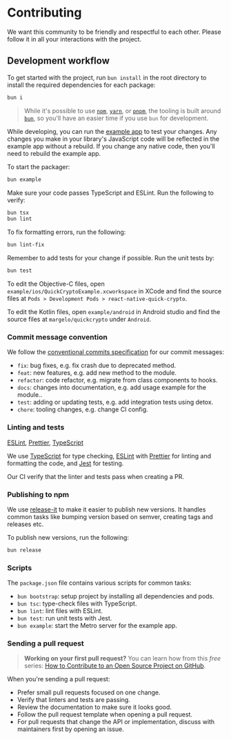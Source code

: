 # Contributing

We want this community to be friendly and respectful to each other. Please follow it in all your interactions with the project.

## Development workflow

To get started with the project, run `bun install` in the root directory to install the required dependencies for each package:

```sh
bun i
```

> While it's possible to use [`npm`](https://github.com/npm/cli), [`yarn`](https://classic.yarnpkg.com/), or [`pnpm`](https://pnpm.io), the tooling is built around [`bun`](https://bun.sh), so you'll have an easier time if you use `bun` for development.

While developing, you can run the [example app](/example/) to test your changes. Any changes you make in your library's JavaScript code will be reflected in the example app without a rebuild. If you change any native code, then you'll need to rebuild the example app.

To start the packager:

```sh
bun example
```

Make sure your code passes TypeScript and ESLint. Run the following to verify:

```sh
bun tsx
bun lint
```

To fix formatting errors, run the following:

```sh
bun lint-fix
```

Remember to add tests for your change if possible. Run the unit tests by:

```sh
bun test
```

To edit the Objective-C files, open `example/ios/QuickCryptoExample.xcworkspace` in XCode and find the source files at `Pods > Development Pods > react-native-quick-crypto`.

To edit the Kotlin files, open `example/android` in Android studio and find the source files at `margelo/quickcrypto` under `Android`.

### Commit message convention

We follow the [conventional commits specification](https://www.conventionalcommits.org/en) for our commit messages:

- `fix`: bug fixes, e.g. fix crash due to deprecated method.
- `feat`: new features, e.g. add new method to the module.
- `refactor`: code refactor, e.g. migrate from class components to hooks.
- `docs`: changes into documentation, e.g. add usage example for the module..
- `test`: adding or updating tests, e.g. add integration tests using detox.
- `chore`: tooling changes, e.g. change CI config.

### Linting and tests

[ESLint](https://eslint.org/), [Prettier](https://prettier.io/), [TypeScript](https://www.typescriptlang.org/)

We use [TypeScript](https://www.typescriptlang.org/) for type checking, [ESLint](https://eslint.org/) with [Prettier](https://prettier.io/) for linting and formatting the code, and [Jest](https://jestjs.io/) for testing.

Our CI verify that the linter and tests pass when creating a PR.

### Publishing to npm

We use [release-it](https://github.com/release-it/release-it) to make it easier to publish new versions. It handles common tasks like bumping version based on semver, creating tags and releases etc.

To publish new versions, run the following:

```sh
bun release
```

### Scripts

The `package.json` file contains various scripts for common tasks:

- `bun bootstrap`: setup project by installing all dependencies and pods.
- `bun tsc`: type-check files with TypeScript.
- `bun lint`: lint files with ESLint.
- `bun test`: run unit tests with Jest.
- `bun example`: start the Metro server for the example app.

### Sending a pull request

> **Working on your first pull request?** You can learn how from this _free_ series: [How to Contribute to an Open Source Project on GitHub](https://app.egghead.io/playlists/how-to-contribute-to-an-open-source-project-on-github).

When you're sending a pull request:

- Prefer small pull requests focused on one change.
- Verify that linters and tests are passing.
- Review the documentation to make sure it looks good.
- Follow the pull request template when opening a pull request.
- For pull requests that change the API or implementation, discuss with maintainers first by opening an issue.
